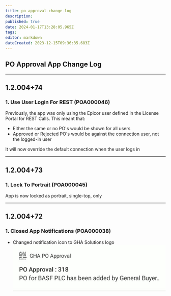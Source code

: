 ```yaml
---
title: po-approval-change-log
description: 
published: true
date: 2024-01-17T13:28:05.965Z
tags: 
editor: markdown
dateCreated: 2023-12-15T09:36:35.683Z
---
```


## PO Approval App Change Log

---
## 1.2.004+74
### 1. Use User Login For REST (POA000046)
Previously, the app was only using the Epicor user defined in the License Portal for REST Calls. This meant that:
- Either the same or no PO's would be shown for all users
- Approved or Rejected PO's would be against the connection user, not the logged-in user

It will now override the default connection when the user logs in

---
## 1.2.004+73
### 1. Lock To Portrait (POA000045)
App is now locked as portrait, single-top, only

---
## 1.2.004+72
### 1. Closed App Notifications (POA000038)
- Changed notification icon to GHA Solutions logo
![Screenshot showing that the notification icon has been changed to the GHA logo](assets/Pasted%20image%2020231016111357.png)
